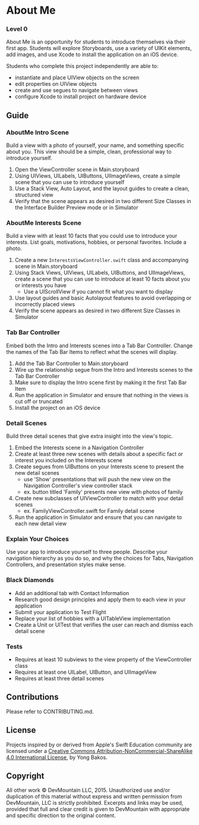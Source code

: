 # About Me

### Level 0

About Me is an opportunity for students to introduce themselves via their first app. Students will explore Storyboards, use a variety of UIKit elements, add images, and use Xcode to install the application on an iOS device.

Students who complete this project independently are able to:

* instantiate and place UIView objects on the screen
* edit properties on UIView objects
* create and use segues to navigate between views
* configure Xcode to install project on hardware device

## Guide

### AboutMe Intro Scene

Build a view with a photo of yourself, your name, and something specific about you. This view should be a simple, clean, professional way to introduce yourself.

1. Open the ViewController scene in Main.storyboard
2. Using UIViews, UILabels, UIButtons, UIImageViews, create a simple scene that you can use to introduce yourself
3. Use a Stack View, Auto Layout, and the layout guides to create a clean, structured view
4. Verify that the scene appears as desired in two different Size Classes in the Interface Builder Preview mode or in Simulator

### AboutMe Interests Scene

Build a view with at least 10 facts that you could use to introduce your interests. List goals, motivations, hobbies, or personal favorites. Include a photo.

1. Create a new `InterestsViewController.swift` class and accompanying scene in Main.storyboard
2. Using Stack Views, UIViews, UILabels, UIButtons, and UIImageViews, create a scene that you can use to introduce at least 10 facts about you or interests you have
    * Use a UIScrollView if you cannot fit what you want to display
3. Use layout guides and basic Autolayout features to avoid overlapping or incorrectly placed views
4. Verify the scene appears as desired in two different Size Classes in Simulator

### Tab Bar Controller

Embed both the Intro and Interests scenes into a Tab Bar Controller. Change the names of the Tab Bar Items to reflect what the scenes will display.

1. Add the Tab Bar Controller to Main.storyboard
2. Wire up the relationship segue from the Intro and Interests scenes to the Tab Bar Controller
3. Make sure to display the Intro scene first by making it the first Tab Bar Item
4. Run the application in Simulator and ensure that nothing in the views is cut off or truncated
5. Install the project on an iOS device

### Detail Scenes

Build three detail scenes that give extra insight into the view's topic.

1. Embed the Interests scene in a Navigation Controller
2. Create at least three new scenes with details about a specific fact or interest you included on the Interests scene
3. Create segues from UIButtons on your Interests scene to present the new detail scenes
    * use 'Show' presentations that will push the new view on the Navigation Controller's view controller stack
    * ex. button titled 'Family' presents new view with photos of family
2. Create new subclasses of UIViewController to match with your detail scenes
    * ex. FamilyViewController.swift for Family detail scene
3. Run the application in Simulator and ensure that you can navigate to each new detail view

### Explain Your Choices

Use your app to introduce yourself to three people. Describe your navigation hierarchy as you do so, and why the choices for Tabs, Navigation Controllers, and presentation styles make sense.

### Black Diamonds

* Add an additional tab with Contact Information
* Research good design principles and apply them to each view in your application
* Submit your application to Test Flight
* Replace your list of hobbies with a UITableView implementation
* Create a Unit or UITest that verifies the user can reach and dismiss each detail scene

### Tests

* Requires at least 10 subviews to the view property of the ViewController class
* Requires at least one UILabel, UIButton, and UIImageView
* Requires at least three detail scenes

## Contributions

Please refer to CONTRIBUTING.md.

## License

Projects inspired by or derived from Apple's Swift Education community are licensed under a [Creative Commons Attribution-NonCommercial-ShareAlike 4.0 International License](https://creativecommons.org/licenses/by-nc-sa/4.0/), by Yong Bakos.

## Copyright

All other work © DevMountain LLC, 2015. Unauthorized use and/or duplication of this material without express and written permission from DevMountain, LLC is strictly prohibited. Excerpts and links may be used, provided that full and clear credit is given to DevMountain with appropriate and specific direction to the original content.